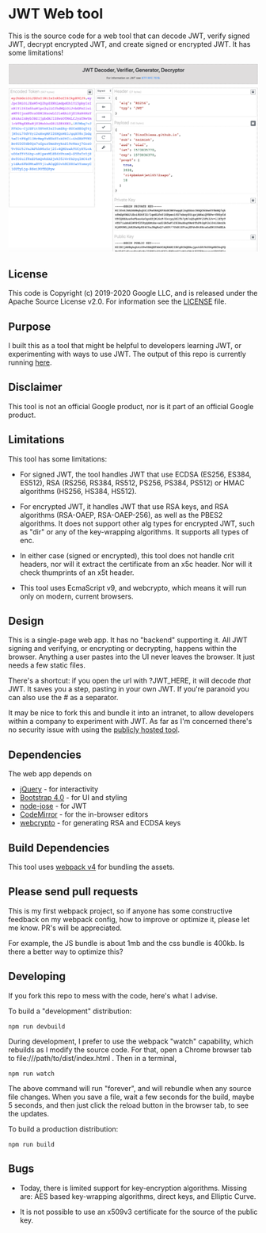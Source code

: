 # JWT Web tool

This is the source code for a web tool that can decode JWT, verify signed JWT,
decrypt encrypted JWT, and create signed or encrypted JWT. It has some
limitations!

![screengrab](images/screenshot-20191115-083624.png)

## License

This code is Copyright (c) 2019-2020 Google LLC, and is released under the Apache
Source License v2.0. For information see the [LICENSE](LICENSE) file.

## Purpose

I built this as a tool that might be helpful to developers learning JWT, or
experimenting with ways to use JWT.  The output of this repo is currently
running [here](https://dinochiesa.github.io/jwt/).

## Disclaimer

This tool is not an official Google product, nor is it part of an official
Google product.

## Limitations

This tool has some limitations:
 - For signed JWT, the tool handles JWT that use ECDSA (ES256, ES384, ES512),
   RSA (RS256, RS384, RS512, PS256, PS384, PS512) or HMAC algorithms (HS256,
   HS384, HS512).

 - For encrypted JWT, it handles JWT that use RSA keys, and RSA algorithms
   (RSA-OAEP, RSA-OAEP-256), as well as the PBES2 algorithms. It does not
   support other alg types for encrypted JWT, such as "dir" or any of the
   key-wrapping algorithms. It supports all types of enc.

 - In either case (signed or encrypted), this tool does not handle crit headers,
   nor will it extract the certificate from an x5c header. Nor will it check
   thumprints of an x5t header.

 - This tool uses EcmaScript v9, and webcrypto, which means it will run only on
   modern, current browsers.

## Design

This is a single-page web app. It has no "backend" supporting it. All JWT
signing and verifying, or encrypting or decrypting, happens within the browser.
Anything a user pastes into the UI never leaves the browser. It just needs a few
static files.

There's a shortcut: if you open the url with <baseurl>?JWT_HERE, it will decode *that* JWT.   It
saves you a step, pasting in your own JWT. If you're paranoid you can also use
the # as a separator.


It may be nice to fork this and bundle it into an intranet, to
allow developers within a company to experiment with JWT. As far as I'm
concerned there's no security issue with using the [publicly hosted tool](https://dinochiesa.github.io/jwt/).

## Dependencies

The web app depends on
* [jQuery](https://jquery.com/) - for interactivity
* [Bootstrap 4.0](https://getbootstrap.com/) - for UI and styling
* [node-jose](https://github.com/cisco/node-jose) - for JWT
* [CodeMirror](https://codemirror.net/) - for the in-browser editors
* [webcrypto](https://developer.mozilla.org/en-US/docs/Web/API/Web_Crypto_API) - for generating RSA and ECDSA keys


## Build Dependencies

This tool uses [webpack v4](https://webpack.js.org/) for bundling the assets.


## Please send pull requests

This is my first webpack project, so if anyone has some constructive feedback on
my webpack config, how to improve or optimize it, please let me know.  PR's will be
appreciated.

For example, the JS bundle is about 1mb and the css bundle is 400kb.  Is there a
better way to optimize this?


## Developing

If you fork this repo to mess with the code, here's what I advise.

To build a "development" distribution:

```
npm run devbuild
```

During development, I prefer to use the webpack "watch" capability, which
rebuilds as I modify the source code. For that, open a Chrome browser tab to
file:///path/to/dist/index.html .  Then in a terminal,

```
npm run watch
```

The above command will run "forever", and will rebundle when any source file
changes. When you save a file, wait a few seconds for the build, maybe 5
seconds, and then just click the reload button in the browser tab, to see the
updates.


To build a production distribution:

```
npm run build
```

## Bugs

* Today, there is limited support for key-encryption algorithms. Missing are:
  AES based key-wrapping algorithms, direct keys, and Elliptic Curve.

* It is not possible to use an x509v3 certificate for the source of the public key.
